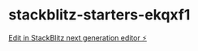 # stackblitz-starters-ekqxf1

[Edit in StackBlitz next generation editor ⚡️](https://stackblitz.com/~/github.com/chistyshaik/stackblitz-starters-ekqxf1)